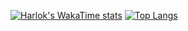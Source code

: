 [![Harlok's WakaTime stats](https://github-readme-stats.vercel.app/api/wakatime?username=LucasBorges-Santos)](https://github.com/LucasBorges-Santos/github-readme-stats) [![Top Langs](https://github-readme-stats.vercel.app/api/top-langs/?username=lucasborges-santos&layout=donut-vertical)](https://github.com/anuraghazra/github-readme-stats)
<!--
**LucasBorges-Santos/LucasBorges-Santos** is a ✨ _special_ ✨ repository because its `README.md` (this file) appears on your GitHub profile.

Here are some ideas to get you started:

- 🔭 I’m currently working on ...
- 🌱 I’m currently learning ...
- 👯 I’m looking to collaborate on ...
- 🤔 I’m looking for help with ...
- 💬 Ask me about ...
- 📫 How to reach me: ...
- 😄 Pronouns: ...
- ⚡ Fun fact: ...
-->
